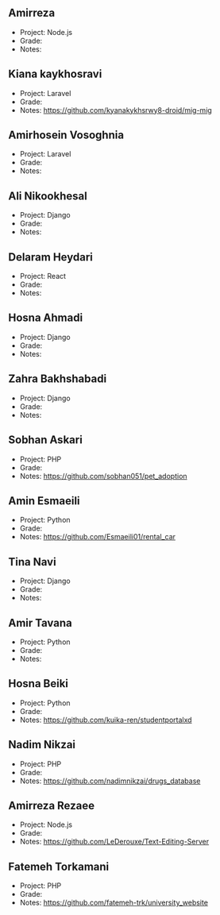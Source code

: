 ## Amirreza
- Project: Node.js
- Grade: 
- Notes: 


## Kiana kaykhosravi
- Project: Laravel
- Grade: 
- Notes: https://github.com/kyanakykhsrwy8-droid/mig-mig


## Amirhosein Vosoghnia
- Project: Laravel
- Grade: 
- Notes: 


## Ali Nikookhesal
- Project: Django
- Grade: 
- Notes: 


## Delaram Heydari
- Project: React
- Grade: 
- Notes: 


## Hosna Ahmadi
- Project: Django
- Grade: 
- Notes: 


## Zahra Bakhshabadi
- Project: Django
- Grade: 
- Notes: 


## Sobhan Askari
- Project: PHP
- Grade: 
- Notes: https://github.com/sobhan051/pet_adoption


## Amin Esmaeili
- Project: Python
- Grade: 
- Notes: https://github.com/Esmaeili01/rental_car


## Tina Navi
- Project: Django
- Grade: 
- Notes: 


## Amir Tavana
- Project: Python
- Grade: 
- Notes: 


## Hosna Beiki
- Project: Python
- Grade: 
- Notes: https://github.com/kuika-ren/studentportalxd


## Nadim Nikzai
- Project: PHP
- Grade: 
- Notes: https://github.com/nadimnikzai/drugs_database


## Amirreza Rezaee
- Project: Node.js
- Grade: 
- Notes: https://github.com/LeDerouxe/Text-Editing-Server


## Fatemeh Torkamani
- Project: PHP
- Grade: 
- Notes: https://github.com/fatemeh-trk/university_website